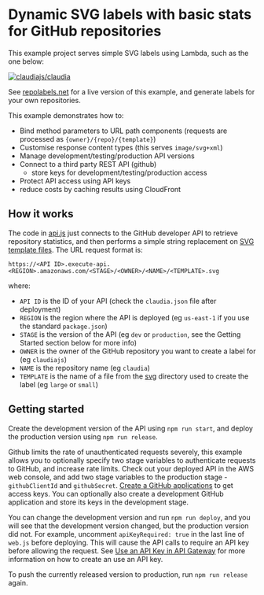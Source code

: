 # Dynamic SVG labels with basic stats for GitHub repositories

This example project serves simple SVG labels using Lambda, such as the one below:

[![claudiajs/claudia](https://repolabels.net/claudiajs/claudia/large.svg)](https://github.com/claudiajs/claudia/)

See [repolabels.net](https://repolabels.net) for a live version of this example, and generate labels for your own repositories.

This example demonstrates how to:

- Bind method parameters to URL path components  (requests are processed as `{owner}/{repo}/{template}`)
- Customise response content types (this serves `image/svg+xml`)
- Manage development/testing/production API versions
- Connect to a third party REST API (github)
  - store keys for development/testing/production access 
- Protect API access using API keys
- reduce costs by caching results using CloudFront

## How it works

The code in [api.js](api.js) just connects to the GitHub developer API to retrieve repository statistics, and then
performs a simple string replacement on [SVG template files](svg/). The URL request format is:

```
https://<API ID>.execute-api.<REGION>.amazonaws.com/<STAGE>/<OWNER>/<NAME>/<TEMPLATE>.svg
```

where:

- `API ID` is the ID of your API (check the `claudia.json` file after deployment)
- `REGION` is the region where the API is deployed (eg `us-east-1` if you use the standard `package.json`)
- `STAGE` is the version of the API (eg `dev` or `production`, see the Getting Started section below for more info)
- `OWNER` is the owner of the GitHub repository you want to create a label for (eg `claudiajs`)
- `NAME` is the repository name (eg `claudia`)
- `TEMPLATE` is the name of a file from the [svg](svg) directory used to create the label (eg `large` or `small`)

## Getting started

Create the development version of the API using `npm run start`, and deploy the production version using `npm run release`. 

Github limits the rate of unauthenticated requests severely, this example allows you to optionally specify two stage variables to authenticate requests to GitHub, and increase rate limits.  Check out your deployed API in the AWS web console, and add two stage variables to the production stage - `githubClientId` and `githubSecret`.  [Create a GitHub applications](https://github.com/settings/applications/new) to get access keys. You can optionally also create a development GitHub application and store its keys in the development stage.

You can change the development version and run `npm run deploy`, and you will see that the development version changed, but the production version did not. For example, uncomment `apiKeyRequired: true` in the last line of `web.js` before deploying. This will cause the API calls to require an API key before allowing the request. See [Use an API Key in API Gateway](http://docs.aws.amazon.com/apigateway/latest/developerguide/how-to-api-keys.html) for more information on how to create an use an API key.

To push the currently released version to production, run `npm run release` again.
